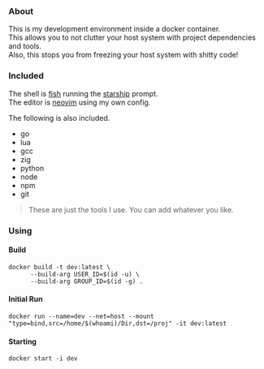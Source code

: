 ### About

This is my development environment inside a docker container.<br>
This allows you to not clutter your host system with project dependencies and tools.<br>
Also, this stops you from freezing your host system with shitty code!<br>

### Included

The shell is [fish](https://fishshell.com/) running the [starship](https://starship.rs/) prompt.<br>
The editor is [neovim](https://neovim.io/) using my own config.<br>

The following is also included.

- go
- lua
- gcc
- zig
- python
- node
- npm
- git

> These are just the tools I use. You can add whatever you like.

### Using

#### Build
```
docker build -t dev:latest \
      --build-arg USER_ID=$(id -u) \
      --build-arg GROUP_ID=$(id -g) .
```

#### Initial Run
```
docker run --name=dev --net=host --mount "type=bind,src=/home/$(whoami)/Dir,dst=/proj" -it dev:latest
```

#### Starting
```
docker start -i dev
```
